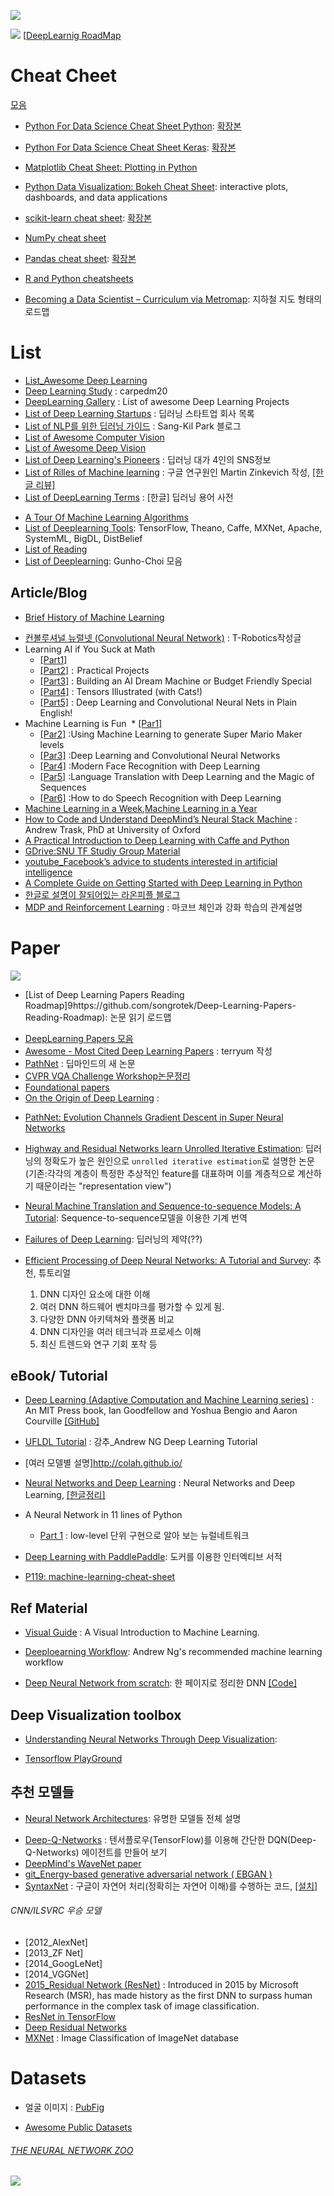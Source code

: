 ![](http://api.ning.com/files/0qR8BrPZ-VZNxGOCc9HIXhtVdu4FIxXA3BKWwtrYkXQ0nvVO1yOJKU76E4LcCd3ln-bdReqYkhipURC00JjlWMTMOr340TB9/ML87i.png)

![](https://cdn-images-1.medium.com/max/800/1*CQXIj_SEfhfeMpMgFE8XRg.jpeg)
[[DeepLearnig RoadMap](https://medium.com/intuitionmachine/the-deep-learning-roadmap-f0b4cac7009a)


# Cheat Cheet

[모음](https://tensorflow.blog/2017/01/17/scikit-learn-pandas-cheat-sheet/)

- [Python For Data Science Cheat Sheet Python](https://s3.amazonaws.com/assets.datacamp.com/blog_assets/PythonForDataScience.pdf): [확장본](https://www.datacamp.com/community/tutorials/python-data-science-cheat-sheet-basics/#gs.fYjUPWE)

- [Python For Data Science Cheat Sheet Keras](https://s3.amazonaws.com/assets.datacamp.com/blog_assets/Keras_Cheat_Sheet_Python.pdf): [확장본](https://www.datacamp.com/community/blog/scikit-learn-cheat-sheet#gs.1q4VUvg)

- [Matplotlib Cheat Sheet: Plotting in Python](https://s3.amazonaws.com/assets.datacamp.com/blog_assets/Python_Matplotlib_Cheat_Sheet.pdf)

- [Python Data Visualization: Bokeh Cheat Sheet](https://s3.amazonaws.com/assets.datacamp.com/blog_assets/Python_Bokeh_Cheat_Sheet.pdf): interactive plots, dashboards, and data applications

- [scikit-learn cheat sheet](https://s3.amazonaws.com/assets.datacamp.com/blog_assets/Scikit_Learn_Cheat_Sheet_Python.pdf):  [확장본](https://www.datacamp.com/community/blog/scikit-learn-cheat-sheet#gs.mu4S_iY)

- [NumPy cheat sheet](https://s3.amazonaws.com/assets.datacamp.com/blog_assets/Numpy_Python_Cheat_Sheet.pdf)

- [Pandas cheat sheet](https://s3.amazonaws.com/assets.datacamp.com/blog_assets/PandasPythonForDataScience.pdf): [확장본](https://www.datacamp.com/community/blog/python-pandas-cheat-sheet/#gs.P8bSWdk)

- [R and Python cheatsheets](http://www.datasciencecentral.com/profiles/blogs/r-and-python-cheatsheets)

- [Becoming a Data Scientist – Curriculum via Metromap](http://nirvacana.com/thoughts/becoming-a-data-scientist/): 지하철 지도 형태의 로드맵

# List
* [List_Awesome Deep Learning](https://github.com/ChristosChristofidis/awesome-deep-learning)
* [Deep Learning Study](https://github.com/carpedm20/deep-learning-study) : carpedm20
* [DeepLearning Gallery](http://deeplearninggallery.com) : List of awesome Deep Learning Projects
* [List of Deep Learning Startups](https://angel.co/deep-learning-2) : 딥러닝 스타트업 회사 목록
* [List of NLP를 위한 딥러닝 가이드](http://docs.likejazz.com/deep-learning-for-nlp/) : Sang-Kil Park 블로그
* [List of Awesome Computer Vision](https://github.com/jbhuang0604/awesome-computer-vision)
* [List of Awesome Deep Vision](https://github.com/kjw0612/awesome-deep-vision#image-generation)
* [List of Deep Learning's Pioneers](https://github.com/leehaesung/DeepLearningPioneers/wiki) : 딥러닝 대가 4인의 SNS정보
* [List of Rilles of Machine learning](http://martin.zinkevich.org/rules_of_ml/rules_of_ml.pdf) : 구글 연구원인 Martin Zinkevich 작성, [[한글 리뷰]](https://tensorflow.blog/2017/01/19/rules-of-ml-best-practice-for-ml-from-google/)
* [List of DeepLearning Terms](https://github.com/tgjeon/Keras-Tutorials/blob/master/DeepLearningGlossary.md) : [한글] 딥러닝 용어 사전
- [A Tour Of Machine Learning Algorithms](https://topdata.news/a-tour-of-machine-learning-algorithms-analytics-machinelearning-rt/)
- [List of Deeplearning Tools](http://www.datasciencecentral.com/profiles/blogs/deep-learning-resource-matrix): TensorFlow,
Theano, Caffe, MXNet, Apache, SystemML, BigDL, DistBelief
- [List of Reading](http://deeplearning.net/reading-list/)
- [List of Deeplearning](https://github.com/GunhoChoi/Deep_Learning_Collection): Gunho-Choi 모음


## Article/Blog

- [Brief History of Machine Learning](https://chatbotnewsdaily.com/since-the-initial-standpoint-of-science-technology-and-ai-scientists-following-blaise-pascal-and-804ac13d8151)


* [컨볼루셔널 뉴럴넷 (Convolutional Neural Network)](http://t-robotics.blogspot.com/2016/05/convolutional-neural-network_31.html#.WJ91SyErJGo) : T-Robotics작성글
* Learning AI if You Suck at Math
  * [[Part1]](https://hackernoon.com/learning-ai-if-you-suck-at-math-8bdfb4b79037#.s2srfodi4)
  * [[Part2]](https://hackernoon.com/learning-ai-if-you-suck-at-math-part-two-practical-projects-47d7a1e4e21f#.njjbo3ysc) :  Practical Projects
  * [[Part3]](https://hackernoon.com/learning-ai-if-you-suck-at-math-p3-building-an-ai-dream-machine-or-budget-friendly-special-d5a3023140ef#.vjauxxrty) : Building an AI Dream Machine or Budget Friendly Special
  * [[Part4]](https://hackernoon.com/learning-ai-if-you-suck-at-math-p4-tensors-illustrated-with-cats-27f0002c9b32#.4vzggiamn) : Tensors Illustrated (with Cats!)
  * [[Part5]](https://hackernoon.com/learning-ai-if-you-suck-at-math-p5-deep-learning-and-convolutional-neural-nets-in-plain-english-cda79679bbe3#.ax5ylpyod) : Deep Learning and Convolutional Neural Nets in Plain English!
* Machine Learning is Fun
  * [[Par1]](https://medium.com/@ageitgey/machine-learning-is-fun-80ea3ec3c471#.pd23g5ykm)
  * [[Par2]](https://medium.com/@ageitgey/machine-learning-is-fun-part-2-a26a10b68df3#.n0fg59ij1) :Using Machine Learning to generate Super Mario Maker levels
  * [[Par3]](https://medium.com/@ageitgey/machine-learning-is-fun-part-3-deep-learning-and-convolutional-neural-networks-f40359318721#.fi3di8y0s) :Deep Learning and Convolutional Neural Networks
  * [[Par4]](https://medium.com/@ageitgey/machine-learning-is-fun-part-4-modern-face-recognition-with-deep-learning-c3cffc121d78#.56gzs0x07) :Modern Face Recognition with Deep Learning
  * [[Par5]](https://medium.com/@ageitgey/machine-learning-is-fun-part-5-language-translation-with-deep-learning-and-the-magic-of-sequences-2ace0acca0aa#.hu9fkolqq) :Language Translation with Deep Learning and the Magic of Sequences
  * [[Par6]](https://medium.com/@ageitgey/machine-learning-is-fun-part-6-how-to-do-speech-recognition-with-deep-learning-28293c162f7a#.msixc7uwe) :How to do Speech Recognition with Deep Learning
* [Machine Learning in a Week](https://medium.com/learning-new-stuff/machine-learning-in-a-week-a0da25d59850#.wb3ww4l2c),[Machine Learning in a Year](https://medium.com/learning-new-stuff/machine-learning-in-a-year-cdb0b0ebd29c#.2slna3lqv)
* [How to Code and Understand DeepMind’s Neural Stack Machine](https://iamtrask.github.io/2016/02/25/deepminds-neural-stack-machine/?rd=2?utm_source=mybridge&utm_medium=blog&utm_campaign=read_more) : Andrew Trask, PhD at University of Oxford
* [A Practical Introduction to Deep Learning with Caffe and Python](http://adilmoujahid.com/posts/2016/06/introduction-deep-learning-python-caffe/)
* [GDrive:SNU TF Studiy Group Material](https://drive.google.com/drive/folders/0B8z5oUpB2DysbFNEOWxfVDh5VW8?usp=sharing)
* [youtube_Facebook’s advice to students interested in artificial intelligence](https://techcrunch.com/2016/12/01/facebooks-advice-to-students-interested-in-artificial-intelligence/)
* [A Complete Guide on Getting Started with Deep Learning in Python](https://www.analyticsvidhya.com/blog/2016/08/deep-learning-path/)
* [한글로 설명이 잘되어있는 라온피플 블로그](http://laonple.blog.me/220463627091)
* [MDP and Reinforcement Learning](https://papoudakis.github.io/announcements/mdp-rl/?utm_content=buffer68602&utm_medium=social&utm_source=twitter.com&utm_campaign=buffer) : 마코브 체인과 강화 학습의 관계설명




# Paper
![](http://andrewyuan.github.io/img/DeepLearning.png)

- [List of Deep Learning Papers Reading Roadmap]9https://github.com/songrotek/Deep-Learning-Papers-Reading-Roadmap): 논문 읽기 로드맵
* [DeepLearning Papers 모음](https://github.com/HFTrader/DeepLearningBook/blob/master/DeepLearningPapers.md)
* [Awesome - Most Cited Deep Learning Papers](https://github.com/terryum/awesome-deep-learning-papers) : terryum 작성
* [PathNet](https://medium.com/@thoszymkowiak/deepmind-just-published-a-mind-blowing-paper-pathnet-f72b1ed38d46#.8rtiwsrib) : 딥마인드의 새 논문
* [CVPR VQA Challenge Workshop논문정리](http://fbsight.com/t/vqa-challenge/2992)
* [Foundational papers](http://deeplearning.net/reading-list/)
* [On the Origin of Deep Learning](https://arxiv.org/abs/1702.07800) :
- [PathNet: Evolution Channels Gradient Descent in Super
Neural Networks](https://arxiv.org/pdf/1701.08734.pdf)
- [Highway and Residual Networks learn Unrolled Iterative Estimation](https://arxiv.org/abs/1612.07771): 딥러닝의 정확도가 높은 원인으로 `unrolled iterative estimation`로 설명한 논문 (기존:각각의 계층이 특정한 추상적인 feature를 대표하며 이를 계층적으로 계산하기 때문이라는 "representation view")
- [Neural Machine Translation and Sequence-to-sequence Models:
A Tutorial](https://arxiv.org/pdf/1703.01619.pdf): Sequence-to-sequence모델을 이용한 기계 번역

- [Failures of Deep Learning](https://arxiv.org/abs/1703.07950): 딥러닝의 제약(??)

- [Efficient Processing of Deep Neural Networks: A Tutorial and Survey](https://arxiv.org/abs/1703.09039): 추천, 튜토리얼
  1. DNN 디자인 요소에 대한 이해
  2. 여러 DNN 하드웨어 벤치마크를 평가할 수 있게 됨.
  3. 다양한 DNN 아키텍쳐와 플랫폼 비교
  4. DNN 디자인을 여러 테크닉과 프로세스 이해
  5. 최신 트렌드와 연구 기회 포착 등

## eBook/ Tutorial
* [Deep Learning (Adaptive Computation and Machine Learning series)](https://www.deeplearningbook.org/) :  An MIT Press book, Ian Goodfellow and Yoshua Bengio and Aaron Courville [[GitHub]](https://github.com/HFTrader/DeepLearningBook)

* [UFLDL Tutorial](http://ufldl.stanford.edu/tutorial/) : 강추_Andrew NG Deep Learning Tutorial

* [여러 모델별 설명]http://colah.github.io/

* [Neural Networks and Deep Learning](http://neuralnetworksanddeeplearning.com/) : Neural Networks and Deep Learning, [[한글정리]](https://www.facebook.com/groups/TensorFlowKR/permalink/451098461897884/)

* A Neural Network in 11 lines of Python
  * [Part 1](http://iamtrask.github.io/2015/07/12/basic-python-network/) : low-level 단위 구현으로 알아 보는 뉴럴네트워크
- [Deep Learning with PaddlePaddle](https://github.com/PaddlePaddle/book/blob/develop/README.en.md): 도커를 이용한 인터엑티브 서적

- [P119: machine-learning-cheat-sheet](https://github.com/soulmachine/machine-learning-cheat-sheet/blob/master/machine-learning-cheat-sheet.pdf)

## Ref Material
* [Visual Guide](http://www.r2d3.us/visual-intro-to-machine-learning-part-1?utm_source=mybridge&utm_medium=blog&utm_campaign=read_more) : A Visual Introduction to Machine Learning.
- [Deeploearning Workflow](https://github.com/adioshun/DeepLearningProjectWorkflow): Andrew Ng's recommended machine learning workflow

- [Deep Neural Network from scratch](https://matrices.io/deep-neural-network-from-scratch/): 한 페이지로 정리한 DNN [[Code]](https://github.com/theflofly/dnn_from_scratch_py)


## Deep Visualization toolbox
- [Understanding Neural Networks Through Deep Visualization](http://yosinski.com/deepvis):

- [Tensorflow PlayGround](http://playground.tensorflow.org)

## 추천 모델들
- [Neural Network Architectures](https://medium.com/towards-data-science/neural-network-architectures-156e5bad51ba): 유명한 모델들 전체 설명
* [Deep-Q-Networks](http://solarisailab.com/archives/486?ckattempt=1) : 텐서플로우(TensorFlow)를 이용해 간단한 DQN(Deep-Q-Networks) 에이전트를 만들어 보기
* [DeepMind's WaveNet paper](https://github.com/ibab/tensorflow-wavenet)
* [git_Energy-based generative adversarial network ( EBGAN )](https://github.com/buriburisuri/ebgan)
* [SyntaxNet](http://cpuu.postype.com/post/166917/) : 구글이 자연어 처리(정확히는 자연어 이해)를 수행하는 코드, [[설치]](http://cpuu.postype.com/post/197684/)



###### CNN/ILSVRC 우승 모델
* [2012_AlexNet]
* [2013_ZF Net]
* [2014_GoogLeNet]
* [2014_VGGNet]
* [2015_Residual Network (ResNet)](http://arxiv.org/pdf/1502.01852v1.pdf) : Introduced in 2015 by Microsoft Research (MSR), has made history as the first DNN to surpass human performance in the complex task of image classification.
 * [ResNet in TensorFlow](https://github.com/ry/tensorflow-resnet)
 * [Deep Residual Networks](https://github.com/KaimingHe/deep-residual-networks)
* [MXNet](https://github.com/Azure/Cortana-Intelligence-Gallery-Content/tree/master/Tutorials/Training-ResNet-on-ImageNet-with-MRS-and-GPU-VMs) : Image Classification of ImageNet database



# Datasets
- 얼굴 이미지 : [PubFig](http://www.cs.columbia.edu/CAVE/databases/pubfig/)

- [Awesome Public Datasets](https://github.com/caesar0301/awesome-public-datasets)

###### [THE NEURAL NETWORK ZOO](http://www.asimovinstitute.org/neural-network-zoo/)
![](https://qph.ec.quoracdn.net/main-qimg-7cf7b440214805b55069d5a676312145-p)
